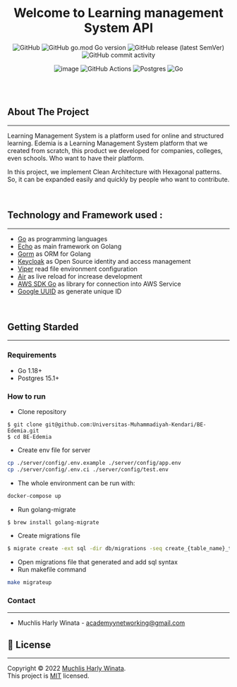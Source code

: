 <h1 align="center">Welcome to Learning management System API</h1>
<div align="center">

![GitHub](https://img.shields.io/github/license/Learning-Management-System-Kelompok-42/BE-LMS?style=flat-square)
![GitHub go.mod Go version](https://img.shields.io/github/go-mod/go-version/Learning-Management-System-Kelompok-42/BE-LMS?style=flat-square)
![GitHub release (latest SemVer)](https://img.shields.io/github/v/release/Learning-Management-System-Kelompok-42/BE-LMS?style=flat-square)
![GitHub commit activity](https://img.shields.io/github/commit-activity/m/Learning-Management-System-Kelompok-42/BE-LMS)

![image](https://img.shields.io/badge/Amazon_AWS-FF9900?style=for-the-badge&logo=amazonaws&logoColor=white)
![GitHub Actions](https://img.shields.io/badge/github%20actions-%232671E5.svg?style=for-the-badge&logo=githubactions&logoColor=white)
![Postgres](https://img.shields.io/badge/postgres-%23316192.svg?style=for-the-badge&logo=postgresql&logoColor=white)
![Go](https://img.shields.io/badge/go-%2300ADD8.svg?style=for-the-badge&logo=go&logoColor=white)
</div><br><br>


## About The Project
___

Learning Management System is a platform used for online and structured learning. Edemia is a Learning Management System platform that we created from scratch, this product we developed for companies, colleges, even schools. Who want to have their platform.

In this project, we implement Clean Architecture with Hexagonal patterns. So, it can be expanded easily and quickly by people who want to contribute.

<br>

## Technology and Framework used :
___

- [Go](https://go.dev/) as programming languages
- [Echo](https://echo.labstack.com) as main framework on Golang
- [Gorm](https://gorm.io/index.html) as ORM for Golang
- [Keycloak]() as Open Source identity and access management
- [Viper](https://github.com/spf13/viper) read file environment configuration
- [Air](https://github.com/cespare/reflex) as live reload for increase development
- [AWS SDK Go](https://github.com/aws/aws-sdk-go) as library for connection into AWS Service
- [Google UUID](https://github.com/google/uuid) as generate unique ID

<br>

## Getting Starded
___

### Requirements

- Go 1.18+
- Postgres 15.1+

### How to run

- Clone repository
````
$ git clone git@github.com:Universitas-Muhammadiyah-Kendari/BE-Edemia.git
$ cd BE-Edemia
````

- Create env file for server
```bash
cp ./server/config/.env.example ./server/config/app.env
cp ./server/config/.env.ci ./server/config/test.env
```

- The whole environment can be run with:
```bash
docker-compose up
```

- Run golang-migrate
```bash
$ brew install golang-migrate
```

- Create migrations file
```bash
$ migrate create -ext sql -dir db/migrations -seq create_{table_name}_table
```

- Open migrations file that generated and add sql syntax
- Run makefile command
```bash
make migrateup
```


### Contact
___

- Muchlis Harly Winata - academyynetworking@gmail.com
  
## 📝 License
___

Copyright © 2022 [Muchlis Harly Winata](https://github.com/w33h).<br />
This project is [MIT](https://github.com/Learning-Management-System-Kelompok-42/BE-LMS/blob/development/LICENSE) licensed.
